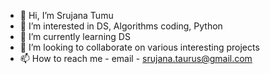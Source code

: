 - 👋 Hi, I’m Srujana Tumu 
- 👀 I’m interested in DS, Algorithms coding, Python
- 🌱 I’m currently learning DS
- 💞️ I’m looking to collaborate on various interesting projects
- 📫 How to reach me - email - srujana.taurus@gmail.com

<!---
srujana26/srujana26 is a ✨ special ✨ repository because its `README.md` (this file) appears on your GitHub profile.
You can click the Preview link to take a look at your changes.
--->

